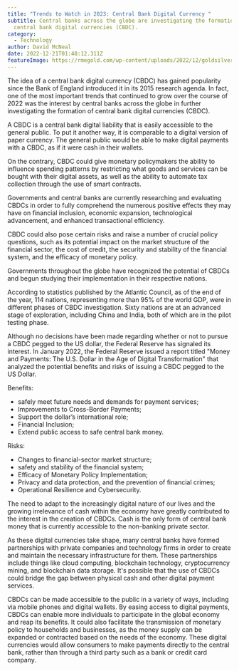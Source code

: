 ```yaml
---
title: "Trends to Watch in 2023: Central Bank Digital Currency "
subtitle: Central banks across the globe are investigating the formation of
  central bank digital currencies (CBDC).
category:
  - Technology
author: David McNeal
date: 2022-12-21T01:48:12.311Z
featureImage: https://rmegold.com/wp-content/uploads/2022/12/goldsilver_93631789-848x395.jpg
---
```

The idea of a central bank digital currency (CBDC) has gained popularity since the Bank of England introduced it in its 2015 research agenda. In fact, one of the most important trends that continued to grow over the course of 2022 was the interest by central banks across the globe in further investigating the formation of central bank digital currencies (CBDC).

A CBDC is a central bank digital liability that is easily accessible to the general public. To put it another way, it is comparable to a digital version of paper currency. The general public would be able to make digital payments with a CBDC, as if it were cash in their wallets.

On the contrary, CBDC could give monetary policymakers the ability to influence spending patterns by restricting what goods and services can be bought with their digital assets, as well as the ability to automate tax collection through the use of smart contracts.

Governments and central banks are currently researching and evaluating CBDCs in order to fully comprehend the numerous positive effects they may have on financial inclusion, economic expansion, technological advancement, and enhanced transactional efficiency.

CBDC could also pose certain risks and raise a number of crucial policy questions, such as its potential impact on the market structure of the financial sector, the cost of credit, the security and stability of the financial system, and the efficacy of monetary policy.

Governments throughout the globe have recognized the potential of CBDCs and begun studying their implementation in their respective nations.

According to statistics published by the Atlantic Council, as of the end of the year, 114 nations, representing more than 95% of the world GDP, were in different phases of CBDC investigation. Sixty nations are at an advanced stage of exploration, including China and India, both of which are in the pilot testing phase.

Although no decisions have been made regarding whether or not to pursue a CBDC pegged to the US dollar, the Federal Reserve has signaled its interest. In January 2022, the Federal Reserve issued a report titled "Money and Payments: The U.S. Dollar in the Age of Digital Transformation" that analyzed the potential benefits and risks of issuing a CBDC pegged to the US Dollar.

Benefits:

* safely meet future needs and demands for payment services;
* Improvements to Cross-Border Payments;
* Support the dollar’s international role;
* Financial Inclusion;
* Extend public access to safe central bank money.

Risks:

* Changes to financial-sector market structure;
* safety and stability of the financial system;
* Efficacy of Monetary Policy Implementation;
* Privacy and data protection, and the prevention of financial crimes;
* Operational Resilience and Cybersecurity.

The need to adapt to the increasingly digital nature of our lives and the growing irrelevance of cash within the economy have greatly contributed to the interest in the creation of CBDCs. Cash is the only form of central bank money that is currently accessible to the non-banking private sector.

As these digital currencies take shape, many central banks have formed partnerships with private companies and technology firms in order to create and maintain the necessary infrastructure for them. These partnerships include things like cloud computing, blockchain technology, cryptocurrency mining, and blockchain data storage. It's possible that the use of CBDCs could bridge the gap between physical cash and other digital payment services. 

CBDCs can be made accessible to the public in a variety of ways, including via mobile phones and digital wallets. By easing access to digital payments, CBDCs can enable more individuals to participate in the global economy and reap its benefits. It could also facilitate the transmission of monetary policy to households and businesses, as the money supply can be expanded or contracted based on the needs of the economy. These digital currencies would allow consumers to make payments directly to the central bank, rather than through a third party such as a bank or credit card company.